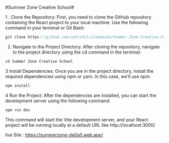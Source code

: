 

#Summer Zone Creative School#


1 . Clone the Repository: First, you need to clone the GitHub repository containing the React project to your local machine. Use the following command in your terminal or Git Bash:


```javascript
git clone https://github.com/ashrafulislamakash/Summer-Zone-Creative-School.git
```


2. Navigate to the Project Directory: After cloning the repository, navigate to the project directory using the cd command in the terminal:


```javascript
cd Summer Zone Creative School
```


3 Install Dependencies: Once you are in the project directory, install the required dependencies using npm or yarn. In this case, we'll use npm:


```javascript
npm install
```


4 Run the Project: After the dependencies are installed, you can start the development server using the following command:

```javascript
npm run dev
```


This command will start the Vite development server, and your React project will be running locally at a default URL like http://localhost:3000/


live Site : 
https://summerzone-de0a5.web.app/

